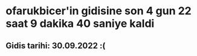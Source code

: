 # ofarukbicer'in gidisine son 4 gun 22 saat 9 dakika 40 saniye kaldi

## Gidis tarihi: 30.09.2022 :(